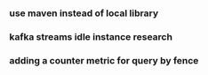 ### use maven instead of local library
### kafka streams idle instance research
### adding a counter metric for query by fence
